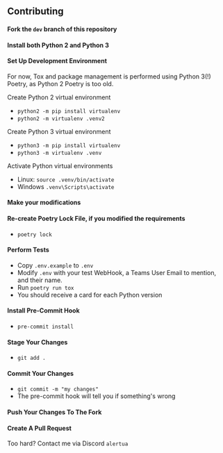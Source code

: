 ## Contributing

#### Fork the `dev` branch of this repository

#### Install both Python 2 and Python 3
#### Set Up Development Environment

For now, Tox and package management is performed using Python 3(!) Poetry, as Python 2 Poetry is too old.

Create Python 2 virtual environment
- `python2 -m pip install virtualenv`
- `python2 -m virtualenv .venv2`

Create Python 3 virtual environment
- `python3 -m pip install virtualenv`
- `python3 -m virtualenv .venv`

Activate Python virtual environments
- Linux: `source .venv/bin/activate`
- Windows `.venv\Scripts\activate`

#### Make your modifications

#### Re-create Poetry Lock File, if you modified the requirements
- `poetry lock`

#### Perform Tests
- Copy `.env.example` to `.env`
- Modify `.env` with your test WebHook, a Teams User Email to mention, and their name.
- Run `poetry run tox`
- You should receive a card for each Python version

#### Install Pre-Commit Hook
- `pre-commit install`

#### Stage Your Changes
- `git add .`

#### Commit Your Changes
- `git commit -m "my changes"`
- The pre-commit hook will tell you if something's wrong

#### Push Your Changes To The Fork

#### Create A Pull Request

Too hard? Contact me via Discord `alertua`
